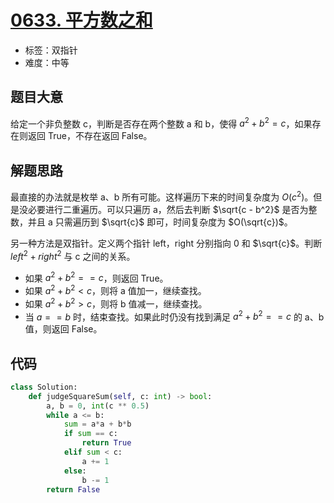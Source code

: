 # [0633. 平方数之和](https://leetcode-cn.com/problems/sum-of-square-numbers/)

- 标签：双指针
- 难度：中等

## 题目大意

给定一个非负整数 c，判断是否存在两个整数 a 和 b，使得 $a^2 + b^2 = c$，如果存在则返回 True，不存在返回 False。

## 解题思路

最直接的办法就是枚举 a、b 所有可能。这样遍历下来的时间复杂度为 $O(c^2)$。但是没必要进行二重遍历。可以只遍历 a，然后去判断 $\sqrt{c - b^2}$ 是否为整数，并且 a 只需遍历到 $\sqrt{c}$ 即可，时间复杂度为 $O(\sqrt{c})$。

另一种方法是双指针。定义两个指针 left，right 分别指向 0 和 $\sqrt{c}$。判断 $left^2 + right^2$ 与 c 之间的关系。

- 如果 $a^2 + b^2 == c$，则返回 True。
- 如果 $a^2 + b^2 < c$，则将 a 值加一，继续查找。
- 如果 $a^2 + b^2 > c$，则将 b 值减一，继续查找。
- 当 $a == b$ 时，结束查找。如果此时仍没有找到满足 $a^2 + b^2 == c$ 的 a、b 值，则返回 False。

## 代码

```Python
class Solution:
    def judgeSquareSum(self, c: int) -> bool:
        a, b = 0, int(c ** 0.5)
        while a <= b:
            sum = a*a + b*b
            if sum == c:
                return True
            elif sum < c:
                a += 1
            else:
                b -= 1
        return False
```

